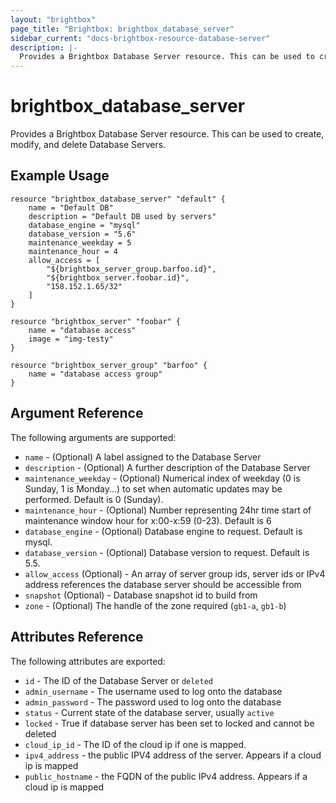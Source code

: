 ```yaml
---
layout: "brightbox"
page_title: "Brightbox: brightbox_database_server"
sidebar_current: "docs-brightbox-resource-database-server"
description: |-
  Provides a Brightbox Database Server resource. This can be used to create, modify, and delete Database Servers.
---
```


# brightbox\_database\_server

Provides a Brightbox Database Server resource. This can be used to create,
modify, and delete Database Servers.

## Example Usage

```hcl
resource "brightbox_database_server" "default" {
	name = "Default DB"
	description = "Default DB used by servers"
	database_engine = "mysql"
	database_version = "5.6"
	maintenance_weekday = 5
	maintenance_hour = 4
	allow_access = [
		"${brightbox_server_group.barfoo.id}",
		"${brightbox_server.foobar.id}",
		"158.152.1.65/32"
	]
}

resource "brightbox_server" "foobar" {
	name = "database access"
	image = "img-testy"
}

resource "brightbox_server_group" "barfoo" {
	name = "database access group"
}
```

## Argument Reference

The following arguments are supported:

* `name` - (Optional) A label assigned to the Database Server
* `description` - (Optional) A further description of the Database Server
* `maintenance_weekday` - (Optional) Numerical index of weekday (0 is Sunday, 1 is Monday...) to set when automatic updates may be performed. Default is 0 (Sunday). 
* `maintenance_hour` - (Optional) Number representing 24hr time start of maintenance window hour for x:00-x:59 (0-23). Default is 6
* `database_engine` - (Optional) Database engine to request. Default is mysql.
* `database_version` - (Optional) Database version to request. Default is 5.5.
* `allow_access` (Optional) - An array of server group ids, server ids or IPv4 address references the database server should be accessible from
* `snapshot` (Optional) - Database snapshot id to build from
* `zone` - (Optional) The handle of the zone required (`gb1-a`, `gb1-b`)

## Attributes Reference

The following attributes are exported:

* `id` - The ID of the Database Server
or `deleted`
* `admin_username` - The username used to log onto the database
* `admin_password` - The password used to log onto the database
* `status` - Current state of the database server, usually `active`
* `locked` - True if database server has been set to locked and cannot be deleted
* `cloud_ip_id` - The ID of the cloud ip if one is mapped. 
* `ipv4_address` - the public IPV4 address of the server. Appears if a cloud ip is mapped
* `public_hostname` - the FQDN of the public IPv4 address. Appears if a cloud ip
 is mapped

